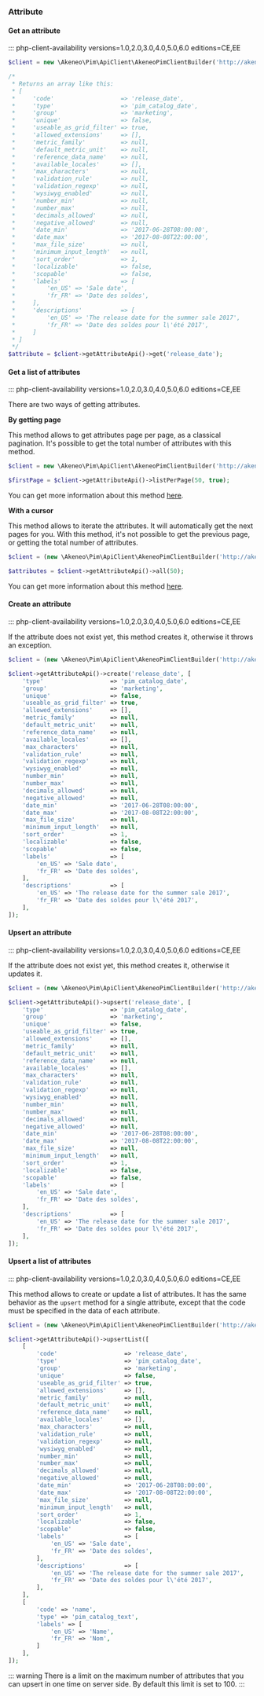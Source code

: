 ### Attribute

#### Get an attribute 
::: php-client-availability versions=1.0,2.0,3.0,4.0,5.0,6.0 editions=CE,EE

```php
$client = new \Akeneo\Pim\ApiClient\AkeneoPimClientBuilder('http://akeneo.com/')->buildAuthenticatedByPassword('client_id', 'secret', 'admin', 'admin');

/*
 * Returns an array like this:
 * [
 *     'code'                   => 'release_date',
 *     'type'                   => 'pim_catalog_date',
 *     'group'                  => 'marketing',
 *     'unique'                 => false,
 *     'useable_as_grid_filter' => true,
 *     'allowed_extensions'     => [],
 *     'metric_family'          => null,
 *     'default_metric_unit'    => null,
 *     'reference_data_name'    => null,
 *     'available_locales'      => [],
 *     'max_characters'         => null,
 *     'validation_rule'        => null,
 *     'validation_regexp'      => null,
 *     'wysiwyg_enabled'        => null,
 *     'number_min'             => null,
 *     'number_max'             => null,
 *     'decimals_allowed'       => null,
 *     'negative_allowed'       => null,
 *     'date_min'               => '2017-06-28T08:00:00',
 *     'date_max'               => '2017-08-08T22:00:00',
 *     'max_file_size'          => null,
 *     'minimum_input_length'   => null,
 *     'sort_order'             => 1,
 *     'localizable'            => false,
 *     'scopable'               => false,
 *     'labels'                 => [
 *         'en_US' => 'Sale date',
 *         'fr_FR' => 'Date des soldes',
 *     ],
 *     'descriptions'           => [
 *         'en_US' => 'The release date for the summer sale 2017',
 *         'fr_FR' => 'Date des soldes pour l\'été 2017',
 *     ]
 * ]
 */
$attribute = $client->getAttributeApi()->get('release_date');
```

#### Get a list of attributes
::: php-client-availability versions=1.0,2.0,3.0,4.0,5.0,6.0 editions=CE,EE

There are two ways of getting attributes. 

**By getting page**

This method allows to get attributes page per page, as a classical pagination.
It's possible to get the total number of attributes with this method.

```php
$client = new \Akeneo\Pim\ApiClient\AkeneoPimClientBuilder('http://akeneo.com/')->buildAuthenticatedByPassword('client_id', 'secret', 'admin', 'admin');

$firstPage = $client->getAttributeApi()->listPerPage(50, true);
```

You can get more information about this method [here](/php-client/list-resources.html#by-getting-pages).

**With a cursor**

This method allows to iterate the attributes. It will automatically get the next pages for you.
With this method, it's not possible to get the previous page, or getting the total number of attributes.

```php
$client = (new \Akeneo\Pim\ApiClient\AkeneoPimClientBuilder('http://akeneo.com/'))->buildAuthenticatedByPassword('client_id', 'secret', 'admin', 'admin');

$attributes = $client->getAttributeApi()->all(50);
```

You can get more information about this method [here](/php-client/list-resources.html#with-a-cursor).

#### Create an attribute 
::: php-client-availability versions=1.0,2.0,3.0,4.0,5.0,6.0 editions=CE,EE

If the attribute does not exist yet, this method creates it, otherwise it throws an exception.

```php
$client = (new \Akeneo\Pim\ApiClient\AkeneoPimClientBuilder('http://akeneo.com/'))->buildAuthenticatedByPassword('client_id', 'secret', 'admin', 'admin');

$client->getAttributeApi()->create('release_date', [
    'type'                   => 'pim_catalog_date',
    'group'                  => 'marketing',
    'unique'                 => false,
    'useable_as_grid_filter' => true,
    'allowed_extensions'     => [],
    'metric_family'          => null,
    'default_metric_unit'    => null,
    'reference_data_name'    => null,
    'available_locales'      => [],
    'max_characters'         => null,
    'validation_rule'        => null,
    'validation_regexp'      => null,
    'wysiwyg_enabled'        => null,
    'number_min'             => null,
    'number_max'             => null,
    'decimals_allowed'       => null,
    'negative_allowed'       => null,
    'date_min'               => '2017-06-28T08:00:00',
    'date_max'               => '2017-08-08T22:00:00',
    'max_file_size'          => null,
    'minimum_input_length'   => null,
    'sort_order'             => 1,
    'localizable'            => false,
    'scopable'               => false,
    'labels'                 => [
        'en_US' => 'Sale date',
        'fr_FR' => 'Date des soldes',
    ],
    'descriptions'           => [
        'en_US' => 'The release date for the summer sale 2017',
        'fr_FR' => 'Date des soldes pour l\'été 2017',
    ],
]);
```

#### Upsert an attribute 
::: php-client-availability versions=1.0,2.0,3.0,4.0,5.0,6.0 editions=CE,EE

If the attribute does not exist yet, this method creates it, otherwise it updates it.

```php
$client = (new \Akeneo\Pim\ApiClient\AkeneoPimClientBuilder('http://akeneo.com/'))->buildAuthenticatedByPassword('client_id', 'secret', 'admin', 'admin');

$client->getAttributeApi()->upsert('release_date', [
    'type'                   => 'pim_catalog_date',
    'group'                  => 'marketing',
    'unique'                 => false,
    'useable_as_grid_filter' => true,
    'allowed_extensions'     => [],
    'metric_family'          => null,
    'default_metric_unit'    => null,
    'reference_data_name'    => null,
    'available_locales'      => [],
    'max_characters'         => null,
    'validation_rule'        => null,
    'validation_regexp'      => null,
    'wysiwyg_enabled'        => null,
    'number_min'             => null,
    'number_max'             => null,
    'decimals_allowed'       => null,
    'negative_allowed'       => null,
    'date_min'               => '2017-06-28T08:00:00',
    'date_max'               => '2017-08-08T22:00:00',
    'max_file_size'          => null,
    'minimum_input_length'   => null,
    'sort_order'             => 1,
    'localizable'            => false,
    'scopable'               => false,
    'labels'                 => [
        'en_US' => 'Sale date',
        'fr_FR' => 'Date des soldes',
    ],
    'descriptions'           => [
        'en_US' => 'The release date for the summer sale 2017',
        'fr_FR' => 'Date des soldes pour l\'été 2017',
    ],
]);
```

#### Upsert a list of attributes 
::: php-client-availability versions=1.0,2.0,3.0,4.0,5.0,6.0 editions=CE,EE

This method allows to create or update a list of attributes.
It has the same behavior as the `upsert` method for a single attribute, except that the code must be specified in the data of each attribute.


```php
$client = (new \Akeneo\Pim\ApiClient\AkeneoPimClientBuilder('http://akeneo.com/'))->buildAuthenticatedByPassword('client_id', 'secret', 'admin', 'admin');

$client->getAttributeApi()->upsertList([
    [
        'code'                   => 'release_date',
        'type'                   => 'pim_catalog_date',
        'group'                  => 'marketing',
        'unique'                 => false,
        'useable_as_grid_filter' => true,
        'allowed_extensions'     => [],
        'metric_family'          => null,
        'default_metric_unit'    => null,
        'reference_data_name'    => null,
        'available_locales'      => [],
        'max_characters'         => null,
        'validation_rule'        => null,
        'validation_regexp'      => null,
        'wysiwyg_enabled'        => null,
        'number_min'             => null,
        'number_max'             => null,
        'decimals_allowed'       => null,
        'negative_allowed'       => null,
        'date_min'               => '2017-06-28T08:00:00',
        'date_max'               => '2017-08-08T22:00:00',
        'max_file_size'          => null,
        'minimum_input_length'   => null,
        'sort_order'             => 1,
        'localizable'            => false,
        'scopable'               => false,
        'labels'                 => [
            'en_US' => 'Sale date',
            'fr_FR' => 'Date des soldes',
        ],
        'descriptions'           => [
            'en_US' => 'The release date for the summer sale 2017',
            'fr_FR' => 'Date des soldes pour l\'été 2017',
        ],
    ],
    [
        'code' => 'name',
        'type' => 'pim_catalog_text',
        'labels' => [
            'en_US' => 'Name',
            'fr_FR' => 'Nom',
        ]
    ],
]);
```

::: warning
There is a limit on the maximum number of attributes that you can upsert in one time on server side. By default this limit is set to 100.
:::
